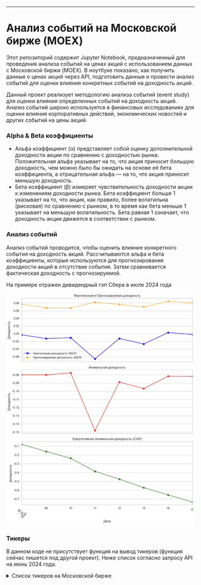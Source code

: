 ---

# Анализ событий на Московской бирже (MOEX)

Этот репозиторий содержит Jupyter Notebook, предназначенный для проведения анализа событий на ценах акций с использованием данных с Московской биржи (MOEX). 
В ноутбуке показано, как получить данные о ценах акций через API, подготовить данные и провести анализ событий для оценки влияния конкретных событий на доходность акций.

Данный проект реализует методологию анализа событий (event study) для оценки влияния определенных событий на доходность акций. 
Анализ событий широко используется в финансовых исследованиях для оценки влияния корпоративных действий, экономических новостей и других событий на цены акций.

### Alpha & Beta коэффициенты


- Альфа коэффициент (α) представляет собой оценку дополнительной доходности акции по сравнению с доходностью рынка. Положительная альфа указывает на то, что акция приносит большую доходность, чем можно было бы ожидать на основе её бета коэффициента, а отрицательная альфа — на то, что акция приносит меньшую доходность.
- Бета коэффициент (β) измеряет чувствительность доходности акции к изменениям доходности рынка. Бета коэффициент больше 1 указывает на то, что акция, как правило, более волатильна (рисковая) по сравнению с рынком, в то время как бета меньше 1 указывает на меньшую волатильность. Бета равная 1 означает, что доходность акции движется в соответствии с рынком.

### Анализ событий

Анализ событий проводится, чтобы оценить влияние конкретного события на доходность акций. 
Рассчитываются альфа и бета коэффициенты, которые используются для прогнозирования доходности акций в отсутствие события. Затем сравнивается фактическая доходность с прогнозируемой.

На примере отражен дивидендный гэп Сбера в июле 2024 года

![Визуализация](https://github.com/Denis1gn/portfolio/blob/main/Stocks_project/ES_Visuals.png)

### Тикеры

В данном коде не присутствует функция на вывод тикеров (функция сейчас пишется под другой проект). Ниже список согласно запросу API на июнь 2024 года.

<details>
  <summary>Список тикеров на Московской бирже</summary>
  
|         |                                                              |                 |
| ------------- | ---------------------------------------------------------------- | ------------------------ |   
|ABIO - ПАО "Артген" | KRKN - Саратовский НПЗ ПАО ао | ROLO - "Русолово" ПАО ао|  
ABRD - Абрау-Дюрсо ПАО ао | KRKNP - Саратовский НПЗ ПАО ап | ROSB - РОСБАНК ПАО ао  
ACKO - АСКО ПАО ао | KRKOP - ТКЗ Красный котельщик ПАО ап | ROSN - ПАО НК Роснефть  
AFKS - АФК "Система" ПАО ао | KROT - "КрасныйОктябрь" ПАО - ао | ROST - РОСИНТЕР РЕСТОРАНТС (ПАО)  
AFLT - Аэрофлот-росс.авиалин(ПАО)ао | KROTP - КрасныйОктябрь-1п | RTGZ - Газпром газорасп Р-н-Д ПАО ао  
AGRO - ГДР ROS AGRO PLC ORD SHS | KRSB - Красноярскэнергосбыт ао | RTKM - Ростелеком (ПАО) ао.  
AKRN - Акрон ПАО ао | KRSBP - Красноярскэнергосбыт ап | RTKMP - Ростелеком (ПАО) ап.  
ALRS - АЛРОСА ПАО ао | KUBE - "Россети Кубань" ПАО | RTSB - ТНС энерго Ростов. ПАО ао  
AMEZ - Ашинский метзавод ПАО ао | KUZB - Банк "Кузнецкий" ПАО ао | RTSBP - ТНС энерго Ростов. ПАО ап  
APTK - ПАО "Аптечная сеть 36,6" ао | KZOS - ПАО "Органический синтез" ао | RUAL - РУСАЛ ОК МКПАО ао  
AQUA - ПАО ИНАРКТИКА | KZOSP - ПАО "Органический синтез" ап | RUSI - РУСС-ИНВЕСТ ИК ПАО ао  
ARSA - УК Арсагера ПАО-ао | LEAS - ПАО «ЛК «Европлан» | RZSB - "Рязанская энергосб.комп" ПАО  
ASSB - "Астраханская ЭСК" ПАО | LENT - Лента МКПАО ао | SAGO - Самараэнерго (ПАО) - ао  
ASTR - Группа Астра ао | LKOH - НК ЛУКОЙЛ (ПАО) - ао | SAGOP - Самараэнерго (ПАО) - ап  
AVAN - АКБ "АВАНГАРД" ПАО ао | LNZL - "Лензолото" ПАО ао | SARE - Саратовэнерго(ПАО)-ао  
BANE - Башнефть АНК ао | LNZLP - "Лензолото" ПАО ап | SAREP - Саратовэнерго(ПАО)-ап  
BANEP - Башнефть АНК ап | LSNG - Россети Ленэнерго ПАО-ао | SBER - Сбербанк России ПАО ао  
BELU - НоваБев Групп ПАО ао | LSNGP - Россети Ленэнерго ПАО-ап | SBERP - Сбербанк России ПАО ап  
BISVP - Башинформсвязь(ПАО) ап | LSRG - Группа ЛСР ПАО ао | SELG - ПАО "Селигдар"  ао  
BLNG - Белон ОАО ао | LVHK - Левенгук ПАО ао | SFIN - ЭсЭфАй ПАО ао  
BRZL - Бурятзолото ПАО ао | MAGE - "Магаданэнерго" ПАО ао | SGZH - Сегежа ао  
BSPB - ПАО "Банк "Санкт-Петербург" ао | MAGEP - "Магаданэнерго" ПАО ап | SIBN - Газпром нефть ПАО ао  
BSPBP - Банк Санкт-Петербург ап | MAGN - "Магнитогорск.мет.комб" ПАО ао | SLEN - ПАО "Сахалинэнерго" ао  
CARM - СТГ ао | MBNK - МТС-Банк ао | SMLT - ГК Самолет ао  
CBOM - "МКБ" ПАО ао | MDMG - МКПАО «МД Медикал Груп» | SNGS - Сургутнефтегаз ПАО акции об.  
CHGZ - РН-Западная Сибирь ПАО ао | MFGS - ао "Славнефть-Мегионнефтегаз" | SNGSP - Сургутнефтегаз ПАО ап  
CHKZ - "ЧКПЗ" ПАО ао | MFGSP - ап Мегионнефтегаз | SOFL - Софтлайн ао  
CHMF - Северсталь (ПАО)ао | MGKL - МГКЛ ао | SPBE - СПБ Биржа ао  
CHMK - "ЧМК" ПАО ао | MGNT - "Магнит" ПАО ао | STSB - Ставрополэнергосбыт ПАО ао  
CIAN - АДР Cian PLC ORD SHS | MGNZ - Соликамский магн.завод(ОАО)ао | STSBP - Ставрополэнергосбыт ПАО ап  
CNTL - "Центральный Телеграф" ПАО ао | MGTS - ПАО "МГТС" ао (5 в) | SVAV - ПАО "СОЛЛЕРС"  
CNTLP - "Центральный Телеграф" ПАО ап | MGTSP - ПАО "МГТС" ап (4 в) | SVCB - Совкомбанк ао  
DELI - Каршеринг Руссия ао | MISB - ТНС энерго Марий Эл ПАО ао | SVET - Светофор Групп ао  
DIAS - Диасофт ао | MISBP - ТНС энерго Марий Эл ПАО ап | SVETP - Светофор Групп ап  
DIOD - Завод ДИОД ПАО ао | MOEX - ПАО Московская Биржа | TASB - ао"Тамбов.энергсбыт.комп."ПАО  
DVEC - "ДЭК" ПАО ао | MRKC - ПАО "Россети Центр" ао | TASBP - ап"Тамбов.энергсбыт.комп."ПАО  
DZRD - Донской завод радиодеталей ао | MRKK - Россети Сев. Кавказ ао | TATN - ПАО "Татнефть" ао  
DZRDP - Донской завод радиодеталей ап | MRKP - Россети Центр и Приволжье ао | TATNP - ПАО "Татнефть" ап 3 вып.  
EELT - "ЕвропЭлектротехника" ПАО ао | MRKS - Россети Сибирь ао | TCSG - ТКС Холдинг МКПАО ао  
ELFV - "ЭЛ5-Энерго" ПАО | MRKU - Россети Урал (ПАО) ао | TGKA - ао ПАО "ТГК-1"  
ELMT - Элемент | MRKV - Россети Волга ао | TGKB - ао ПАО "ТГК-2"  
ENPG - МКПАО ЭН+ ГРУП ао | MRKY - Россети Юг  (ПАО) ао | TGKBP - ап ПАО "ТГК-2"  
ETLN - ГДР ETALON GROUP PLC ORD SHS | MRKZ - ПАО Россети Северо-Запад ао | TGKN - ао ПАО "ТГК-14"  
EUTR - ЕвроТранс ао | MRSB - Мордовск.энергсбыт.комп.ПАО ао | TNSE - ПАО ГК "ТНС энерго" ао  
FEES - "ФСК - Россети" ПАО | MSNG - МосЭнерго акции обыкн. | TORS - ао "Томская распределит.комп."  
FESH - ДВ морское пароходство ПАО ао | MSRS - ПАО Россети Моск.рег. ао | TORSP - ап "Томская распределит.комп."  
FIVE - ГДР X5 RetailGroup N.V.ORD SHS | MSTT - ПАО "МОСТОТРЕСТ" ао | TRMK - ПАО ТМК  
FIXP - ГДР FixPrice Group PLC ORD SHS | MTLR - Мечел ПАО ао | TRNFP - Транснефть ПАО акц.пр.  
FLOT - Совкомфлот ао | MTLRP - Мечел ПАО ап | TTLK - "Таттелеком" ПАО ао  
GAZC - ГАЗКОН (ПАО) ао | MTSS - Мобильные ТелеСистемы ПАО ао | TUZA - Туймаз. завод автобетоновозов  
GAZP - "Газпром" (ПАО) ао | MVID - "М.видео" ПАО ао | UGLD - ЮГК  
GAZS - ГАЗ-сервис (ПАО) ао | NAUK - НПО Наука ао | UKUZ - Южный Кузбасс ПАО ао  
GAZT - ГАЗ-Тек ПАО ао | NFAZ - НЕФАЗ ПАО ао | UNAC - Об.авиастр.корп. ПАО ао  
GCHE - Группа Черкизово ПАО-ао | NKHP - НКХП ПАО ао | UNKL - Южно-Уральский никел. комб. ао  
GECO - ЦГРМ ГЕНЕТИКО ао | NKNC - "Нижнекамскнефтехим" ПАО ао | UPRO - Юнипро ПАО ао  
GEMA - ПАО ММЦБ ао | NKNCP - "Нижнекамскнефтехим" ПАО ап | URKZ - ПАО "Уральская кузница" ао  
GEMC - Юнайтед Медикал Груп ПАО | NKSH - Нижнекамскшина ПАО ао | USBN - БАНК УРАЛСИБ ПАО ао  
GLTR - ГДР Globaltrans Invest ORD SHS | NLMK - ПАО "НЛМК" ао | UTAR - Авиакомпания "ЮТэйр" (ПАО) ао  
GMKN - ГМК "Нор.Никель" ПАО ао | NMTP - НМТП (ПАО) ао | VEON-RX - VEON Ltd. ORD SHS  
GTRK - ПАО "ГТМ" ао | NNSB - ТНС энерго Нижний Новг.ПАО ао | VGSB - "Волгоград.энергосбыткомп" ПАО  
HHRU - АДР HeadHunter Group ORD SHS | NNSBP - ТНС энерго Нижний Новг.ПАО ап | VGSBP - "Волгоград.энергосбыткомп" ПАО  
HIMCP - Химпром ПАО ап | NSVZ - Наука-Связь ПАО ао | VJGZ - ННК-Варьеганнефтегаз ПАО ао  
HNFG - ХЭНДЕРСОН ао | NVTK - ПАО "НОВАТЭК" ао | VJGZP - ННК-Варьеганнефтегаз ПАО ап  
HYDR - ПАО "РусГидро" | OGKB - ОГК-2 ПАО ао | VKCO - Международная компания ПАО ВК  
IGST - Ижсталь ПАО ао 2в. | OKEY - ГДР OKEY Group S.A. ORD SHS | VLHZ - Владимирский химич.з-д(ПАО) ао  
IGSTP - Ижсталь ПАО ап | OMZZP - ап"Объединён.  маш. заводы" | VRSB - ТНС энерго Воронеж ПАО ао  
INGR - ИНГРАД ПАО ао | OZON - АДР Ozon Holdings PLC ORD SHS | VRSBP - ТНС энерго Воронеж ПАО ап  
IRAO - "Интер РАО" ПАО ао | PHOR - ФосАгро ПАО ао | VSMO - Корп. ВСМПО-АВИСМА (ПАО) ао  
IRKT - "Яковлев" ПАО ак.об.-3 | PIKK - ПИК СЗ (ПАО) ао | VSYD - Выборгский Суд.Завод ПАО ао  
IVAT - ПАО ИВА ао | PLZL - Полюс ПАО ао | VSYDP - Выборгский Суд.Завод ПАО ап  
JNOS - Славнефть-ЯНОС (ПАО) ао | PMSB - "Пермэнергосбыт" ПАО ао | VTBR - ао ПАО Банк ВТБ  
JNOSP - Славнефть-ЯНОС (ПАО) ап | PMSBP - "Пермэнергосбыт" ПАО ап | WTCM - "Центр междун. торговли"ПАО ао  
KAZT - Куйбышевазот ПАО ао | POLY - Polymetal International plc | WTCMP - "Центр междун. торговли"ПАО ап  
KAZTP - Куйбышевазот ПАО ап | POSI - Группа Позитив ао | WUSH - ВУШ Холдинг ао  
KBSB - ТНС энерго Кубань ПАО ао | PRFN - ЧЗПСН-Профнастил (ПАО) ао | YAKG - Якутская топл.-энерг. комп. ао  
KCHE - Камчатскэнерго ПАО ао | PRMB - АКБ "Приморье" ао | YKEN - АК "Якутскэнерго" (ПАО) ао  
KCHEP - Камчатскэнерго ПАО ап | QIWI - QIWI PLC | YKENP - АК "Якутскэнерго" (ПАО) ап  
KGKC - Курганская генер.комп.ПАО ао | RASP - ПАО Распадская ао | YNDX - PLLC Yandex N.V. class A shs  
KGKCP - Курганская генер. комп. ПАО ап | RBCM - ГК РБК ПАО ао | YRSB - ТНС энерго Ярославль ПАО ао  
KLSB - ао"Калужская сбыт.комп."ПАО | RDRB - РоссийскийДорож Банк ПАО ао | YRSBP - ТНС энерго Ярославль ПАО ап  
KLVZ - Алкогольная Группа Кристалл | RENI - Ренессанс Страхование ао | ZAYM - Займер ао  
KMAZ - КАМАЗ ПАО | RGSS - Росгосстрах СК ПАО ао | ZILL - Завод им. И.А.Лихачева ПАО ао  
KMEZ - Ковровский механический завод | RKKE - РКК Энергия им.С.П.Королева ао | ZVEZ - ЗВЕЗДА ПАО ао  
